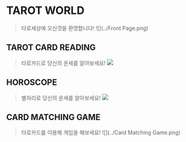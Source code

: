 # TAROT WORLD
> 타로세상에 오신것을 환영합니다!
![](../Front Page.png)
## TAROT CARD READING
> 타로카드로 당신의 운세를 알아보세요!
![](../TAROTCARD.png)
## HOROSCOPE
> 별자리로 당신의 운세를 알아보세요!
![](../HOROSCOPE.png)
## CARD MATCHING GAME
> 타로카드를 이용해 게임을 해보세요!
![](../Card Matching Game.png)

